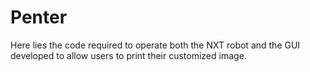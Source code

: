 # Penter
Here lies the code required to operate both the NXT robot and the GUI developed to allow users to print their customized image.
